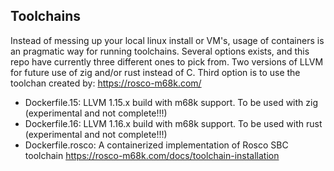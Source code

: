 ## Toolchains

Instead of messing up your local linux install or VM's, usage of containers is an pragmatic way for running toolchains.
Several options exists, and this repo have currently three different ones to pick from. Two versions of LLVM for future use of zig and/or rust instead of C.
Third option is to use the toolchan created by: https://rosco-m68k.com/ 

- Dockerfile.15: LLVM 1.15.x build with m68k support. To be used with zig (experimental and not complete!!!)
- Dockerfile.16: LLVM 1.16.x build with m68k support. To be used with rust (experimental and not complete!!!)
- Dockerfile.rosco: A containerized implementation of Rosco SBC toolchain https://rosco-m68k.com/docs/toolchain-installation